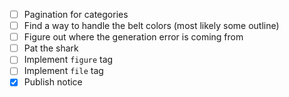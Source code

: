 -   [ ] Pagination for categories
-   [ ] Find a way to handle the belt colors (most likely some outline)
-   [ ] Figure out where the generation error is coming from
-   [ ] Pat the shark
-   [ ] Implement `figure` tag
-   [ ] Implement `file` tag
-   [x] Publish notice

